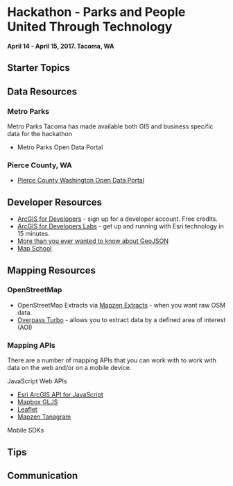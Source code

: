 # Hackathon - Parks and People United Through Technology   
__April 14 - April 15, 2017. Tacoma, WA__

## Starter Topics 

## Data Resources

### Metro Parks
Metro Parks Tacoma has made available both GIS and business specific data for the hackathon

* Metro Parks Open Data Portal

### Pierce County, WA
* [Pierce County Washington Open Data Portal](http://gisdata-piercecowa.opendata.arcgis.com/)


## Developer Resources

* [ArcGIS for Developers](https://developers.arcgis.com/) - sign up for a developer account.  Free credits.
* [ArcGIS for Developers Labs](https://developers.arcgis.com/labs/) - get up and running with Esri technology in 15 minutes.
* [More than you ever wanted to know about GeoJSON](http://www.macwright.org/2015/03/23/geojson-second-bite.html)
* [Map School](http://mapschool.io/)

## Mapping Resources

### OpenStreetMap

* OpenStreetMap Extracts via [Mapzen Extracts](https://mapzen.com/data/metro-extracts/) - when you want raw OSM data.
* [Overpass Turbo](https://overpass-turbo.eu/) - allows you to extract data by a defined area of interest (AOI)

### Mapping APIs

There are a number of mapping APIs that you can work with to work with data on the web and/or on a mobile device.

JavaScript Web APIs

* [Esri ArcGIS API for JavaScript](https://developers.arcgis.com/javascript/ "Esri JavaScript API")
* [Mapbox GLJS](https://www.mapbox.com/mapbox-gl-js/api/)
* [Leaflet](http://leafletjs.com/)
* [Mapzen Tanagram](https://mapzen.com/products/tangram/)

Mobile SDKs



## Tips

## Communication


